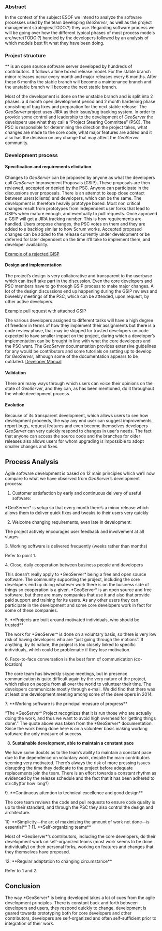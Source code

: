 ### Abstract
In the context of the subject ESOF we intend to analyze the software processes used by the team developing *GeoServer*, as well as the project management strategies(TODO:?) they use.
Regarding software process we will be going over how the different typical phases of most process models are/were(TODO:?) handled by the developers followed by an analysis of which models best fit what they have been doing.

### Project structure

** is an open source software server developed by hundreds of contributors. It follows a time boxed release model. For the stable branch minor releases occur every month and major releases every 6 months. After these 6 months the stable branch will become a maintenance branch and the unstable branch will become the next stable branch.

Most of the development is done on the unstable branch and is split into 2 phases: a 4 month open development period and 2 month hardening phase consisting of bug fixes and preparation for the next stable release.
The *GeoServer* project uses JIRA as their issue/bug tracking system.
In order to provide some control and leadership to the development of *GeoServer* the developers use what they call a “Project Steering Committee” (PSC). The PSC is responsible for determining the direction the project takes, what changes are made to the core code, what major features are added and it also has the decision on any change that may affect the *GeoServer* community.

### Development process

#### Specification and requirements elicitation

Changes to *GeoServer* can be proposed by anyone as what the developers call *GeoServer* Improvement Proposals (GSIP). These proposals are then reviewed, accepted or denied by the PSC. Anyone can participate in the discussions over proposals. There is an attempt to keep close contact between users(clients) and developers, which can be the same. The development is therefore heavily prototype based. Most non critical changes result from prototypes from independent user forks that lead to GSIPs when mature enough, and eventually to pull requests. Once approved a GSIP will get a JIRA tracking number. This is how requirements are handled. Users propose changes, the PSC votes on them and they are added to a backlog similar to how Scrum works. Accepted proposed changes can be added to the release currently under development or be deferred for later dependent on the time it'll take to implement them, and developer availability.

<a href=
https://github.com/geoserver/geoserver/wiki/GSIP-125---Layer-with-Service-Security>Example of a rejected GISP</a>

#### Design and implementation

The project’s design is very collaborative and transparent to the userbase which can itself take part in the discussion. Even the core developers and PSC members have to go through GSIP process to make major changes.
A lot of the design discussions end up happening during the GSIP reviews and biweekly meetings of the PSC, which can be attended, upon request, by other active developers.


<a href=https://github.com/geoserver/geoserver/pull/1182>Example pull request with attached GSIP </a>

The various developers assigned to different tasks will have a high degree of freedom in terms of how they implement their assignments but there is a code review phase, that may be skipped for trusted developers on code expected to have smaller impact on the project, during which a developer’s implementation can be brought in line with what the core developers and the PSC want. The *GeoServer* documentation provides extensive guidelines for any would be contributors and some tutorials on setting up to develop for *GeoServer*, although some of the documentation appears to be outdated.
<a href= http://docs.geoserver.org/latest/en/developer/>Developer Manual</a>

#### Validation
There are many ways through which users can voice their opinions on the state of *GeoServer*, and they can, as has been mentioned, do it throughout the whole development process.

#### Evolution
Because of its transparent development, which allows users to see how development proceeds, the way any end user can suggest improvements, report bugs, request features and even become themselves developers *GeoServer* can very quickly respond to changes in user’s needs. The fact that anyone can access the source code and the branches for older releases also allows users for whom upgrading is impossible to adopt smaller changes and fixes.



## Process Analysis
Agile software development is based on 12 main principles which we’ll now compare to what we have observed from *GeoServer*’s development process:
1. Customer satisfaction by early and continuous delivery of useful software:
<p>*GeoServer* is setup so that every month there’s a minor release which allows them to deliver quick fixes and tweaks to their users very quickly</p>

2. Welcome changing requirements, even late in development:
<p>The project actively encourages user feedback and involvement at all stages.</p>
3. Working software is delivered frequently (weeks rather than months)
<p>Refer to point 1.</p>
4. Close, daily cooperation between business people and developers
<p>This doesn’t really apply to *GeoServer* being a free and open source software. The community supporting the project, including the core developers end up doing whatever work there is on the business side of things so cooperation is a given.
*GeoServer* is an open source and free software, but there are many companies that use it and also that provide paid support and training for its users. As any other users they can participate in the development and some core developers work in fact for some of these companies.</p>
5. **Projects are built around motivated individuals, who should be trusted**
<p>The work for *GeoServer* is done on a voluntary basis, so there is very low risk of having developers who are “just going through the motions”. If anything, by its nature, the project is too closely linked to specific individuals, which could be problematic if they lose motivation.</p>
6. Face-to-face conversation is the best form of communication (co-location)
<p>The core team has biweekly skype meetings, but in presence communication is quite difficult again by the very nature of the project, which relies on people from all over the world to volunteer their time. The developers communicate mostly through e-mail. We did find that there was at least one development meeting among some of the developers in 2014.</p>
7. **Working software is the principal measure of progress**
<p>“The *GeoServer* Project recognizes that it is run those who are actually doing the work, and thus we want to avoid high overhead for ‘getting things done’.”
The quote above was taken from the *GeoServer* documentation. Since the work being done here is on a volunteer basis making working software the only measure of success.</p>

8. **Sustainable development, able to maintain a constant pace**
<p>We have some doubts as to the team’s ability to maintain a constant pace due to the dependence on voluntary work, despite the main contributors seeming very motivated. There’s always the risk of more pressing issues disrupting the time they dedicate to the project before adequate replacements join the team. There is an effort towards a constant rhythm as evidenced by the release schedule and the fact that it has been adhered to strictly(for how long?)</p>
9. **Continuous attention to technical excellence and good design**
<p>The core team reviews the code and pull requests to ensure code quality is up to their standard, and through the PSC they also control the design and architecture.</p>
10. **Simplicity—the art of maximizing the amount of work not done—is essential**
?
11. **Self-organizing teams**
<p>Most of *GeoServer*’s contributors, including the core developers, do their development work on self-organized teams (most work seems to be done individually) on their personal forks, working on features and changes that they themselves have proposed.</p>
12. **Regular adaptation to changing circumstance**
<p>Refer to 1 and 2.</p>

## Conclusion
<p>The way *GeoServer* is being developed takes a lot of cues from the agile development principles. There is constant back and forth between developers and users, they respond quickly to change, development is geared towards prototyping both for core developers and other contributors, developers are self-organized and often self-sufficient prior to integration of their work.</p>
